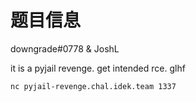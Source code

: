 # 题目信息

downgrade#0778 & JoshL

it is a pyjail revenge. get intended rce. glhf

`nc pyjail-revenge.chal.idek.team 1337`
